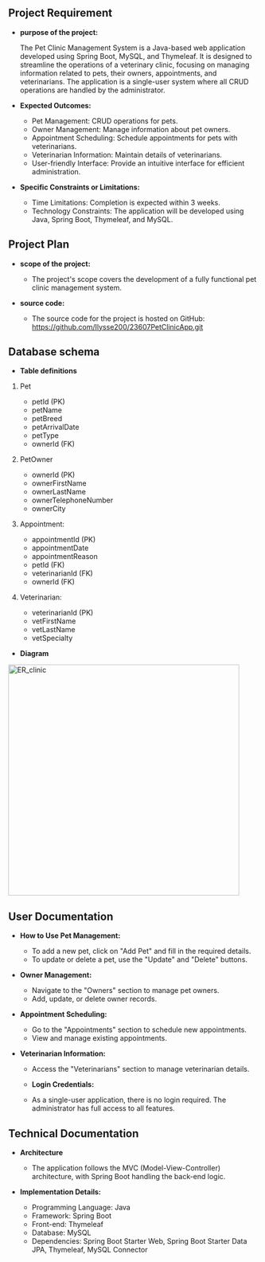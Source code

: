 
## Project Requirement

- **purpose of the project:**

  The Pet Clinic Management System is a Java-based web application developed using Spring Boot, MySQL, and Thymeleaf. It is designed to streamline the operations of a veterinary clinic, focusing on managing information related to pets, their owners, appointments, and veterinarians. The application is a single-user system where all CRUD operations are handled by the administrator.

- **Expected Outcomes:**
  - Pet Management: CRUD operations for pets.
  - Owner Management: Manage information about pet owners.
  - Appointment Scheduling: Schedule appointments for pets with veterinarians.
  - Veterinarian Information: Maintain details of veterinarians.
  - User-friendly Interface: Provide an intuitive interface for efficient administration.

- **Specific Constraints or Limitations:**
  - Time Limitations: Completion is expected within 3 weeks.
  - Technology Constraints: The application will be developed using Java, Spring Boot, Thymeleaf, and MySQL.

## Project Plan

- **scope of the project:**
    - The project's scope covers the development of a fully functional pet clinic    management system.

- **source code:**
  - The source code for the project is hosted on GitHub: https://github.com/Ilysse200/23607PetClinicApp.git
## Database schema

- **Table definitions**

1. Pet
    - petId (PK)
    - petName
    - petBreed
    - petArrivalDate
    - petType
    - ownerId (FK)

2. PetOwner
    - ownerId (PK)
    - ownerFirstName
    - ownerLastName
    - ownerTelephoneNumber
    - ownerCity

3. Appointment:
    - appointmentId (PK)
    - appointmentDate
    - appointmentReason
    - petId (FK)
    - veterinarianId (FK)
    - ownerId (FK)

4. Veterinarian:
    - veterinarianId (PK)
    - vetFirstName
    - vetLastName
    - vetSpecialty
  
- **Diagram**
<img width="464" alt="ER_clinic" src="https://github.com/Ilysse200/23607PetClinicApp/assets/120116539/5b1ad617-0563-4de2-952c-cd0ab4709359">


## User Documentation

- **How to Use Pet Management:**

  - To add a new pet, click on "Add Pet" and fill in the required details.
  - To update or delete a pet, use the "Update" and "Delete" buttons.


- **Owner Management:**

  - Navigate to the "Owners" section to manage pet owners.
  - Add, update, or delete owner records.

- **Appointment Scheduling:**

  - Go to the "Appointments" section to schedule new appointments.
  - View and manage existing appointments.

- **Veterinarian Information:**

  - Access the "Veterinarians" section to manage veterinarian details.


  - **Login Credentials:**
  - As a single-user application, there is no login required. The administrator has full  access to all features.


## Technical Documentation

- **Architecture**
  - The application follows the MVC (Model-View-Controller) architecture, with Spring Boot handling the back-end logic.

- **Implementation Details:**

  - Programming Language: Java
  - Framework: Spring Boot
  - Front-end: Thymeleaf
  - Database: MySQL
  - Dependencies: Spring Boot Starter Web, Spring Boot Starter Data JPA, Thymeleaf, MySQL Connector

